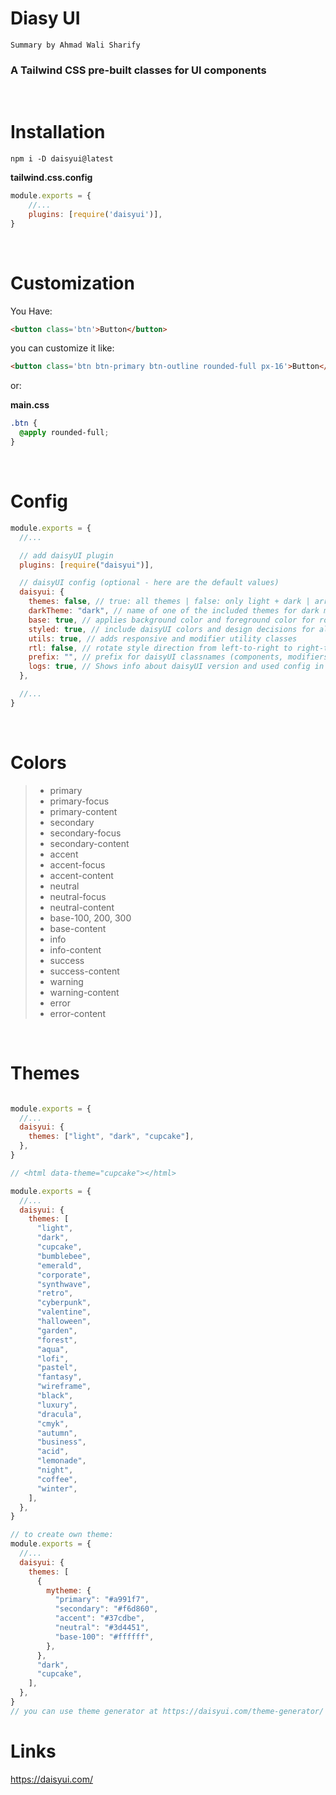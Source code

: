 # Diasy UI 

`Summary by Ahmad Wali Sharify`

### A Tailwind CSS pre-built classes for UI components      

<br> 

# Installation
```
npm i -D daisyui@latest
```

**tailwind.css.config**
```javascript
module.exports = {
    //...
    plugins: [require('daisyui')],
}
```

<br>

# Customization 
You Have:
```html
<button class='btn'>Button</button>
```
you can customize it like:
```html
<button class='btn btn-primary btn-outline rounded-full px-16'>Button</button>
```
or:

**main.css**
```css
.btn {
  @apply rounded-full;
}
```

<br>

# Config 

```javascript
module.exports = {
  //...

  // add daisyUI plugin
  plugins: [require("daisyui")],

  // daisyUI config (optional - here are the default values)
  daisyui: {
    themes: false, // true: all themes | false: only light + dark | array: specific themes like this ["light", "dark", "cupcake"]
    darkTheme: "dark", // name of one of the included themes for dark mode
    base: true, // applies background color and foreground color for root element by default
    styled: true, // include daisyUI colors and design decisions for all components
    utils: true, // adds responsive and modifier utility classes
    rtl: false, // rotate style direction from left-to-right to right-to-left. You also need to add dir="rtl" to your html tag and install `tailwindcss-flip` plugin for Tailwind CSS.
    prefix: "", // prefix for daisyUI classnames (components, modifiers and responsive class names. Not colors)
    logs: true, // Shows info about daisyUI version and used config in the console when building your CSS
  },

  //...
}

```

<br>

# Colors 

> - primary
> - primary-focus
> - primary-content
> - secondary
> - secondary-focus
> - secondary-content
> - accent
> - accent-focus
> - accent-content
> - neutral
> - neutral-focus
> - neutral-content
> - base-100, 200, 300
> - base-content
> - info
> - info-content
> - success
> - success-content
> - warning
> - warning-content
> - error
> - error-content

<br>

# Themes 

```javascript 

module.exports = {
  //...
  daisyui: {
    themes: ["light", "dark", "cupcake"],
  },
}

// <html data-theme="cupcake"></html>

module.exports = {
  //...
  daisyui: {
    themes: [
      "light",
      "dark",
      "cupcake",
      "bumblebee",
      "emerald",
      "corporate",
      "synthwave",
      "retro",
      "cyberpunk",
      "valentine",
      "halloween",
      "garden",
      "forest",
      "aqua",
      "lofi",
      "pastel",
      "fantasy",
      "wireframe",
      "black",
      "luxury",
      "dracula",
      "cmyk",
      "autumn",
      "business",
      "acid",
      "lemonade",
      "night",
      "coffee",
      "winter",
    ],
  },
}

// to create own theme:
module.exports = {
  //...
  daisyui: {
    themes: [
      {
        mytheme: {
          "primary": "#a991f7",
          "secondary": "#f6d860",
          "accent": "#37cdbe",
          "neutral": "#3d4451",
          "base-100": "#ffffff",
        },
      },
      "dark",
      "cupcake",
    ],
  },
}
// you can use theme generator at https://daisyui.com/theme-generator/

```

# Links 

https://daisyui.com/